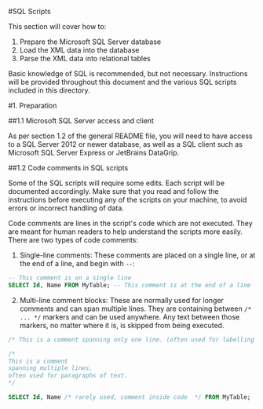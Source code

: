 #SQL Scripts

This section will cover how to:

1. Prepare the Microsoft SQL Server database 
2. Load the XML data into the database
3. Parse the XML data into relational tables

Basic knowledge of SQL is recommended, but not necessary. Instructions will be provided throughout this document and the various SQL scripts included in this directory.

#1. Preparation

##1.1 Microsoft SQL Server access and client

As per section 1.2 of the general README file, you will need to have access to a SQL Server 2012 or newer database, as well as a SQL client such as Microsoft SQL Server Express or JetBrains DataGrip.

##1.2 Code comments in SQL scripts

Some of the SQL scripts will require some edits. Each script will be documented accordingly. Make sure that you read and follow the instructions before executing any of the scripts on your machine, to avoid errors or incorrect handling of data.

Code comments are lines in the script's code which are not executed. They are meant for human readers to help understand the scripts more easily. There are two types of code comments:

1. Single-line comments: These comments are placed on a single line, or at the end of a line, and begin with `--`:

```sql
-- This comment is on a single line
SELECT Id, Name FROM MyTable; -- This comment is at the end of a line
```

2. Multi-line comment blocks: These are normally used for longer comments and can span multiple lines. They are containing between `/* ... */` markers and can be used anywhere. Any text between those markers, no matter where it is, is skipped from being executed.

```sql
/* This is a comment spanning only one line. (often used for labelling sections of code)  */

/*
This is a comment
spanning multiple lines,
often used for paragraphs of text.
*/

SELECT Id, Name /* rarely used, comment inside code  */ FROM MyTable;
```
